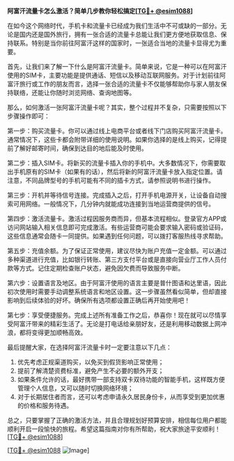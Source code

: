 **阿富汗流量卡怎么激活？简单几步教你轻松搞定[[TG💪+ @esim1088](https://t.me/s/esim1088)]**

在如今这个网络时代，手机卡和流量卡已经成为我们生活中不可或缺的一部分。无论是国内还是国外旅行，拥有一张合适的流量卡总能让我们更方便地获取信息、保持联系。特别是当你前往阿富汗这样的国家时，一张适合当地的流量卡显得尤为重要。

首先，让我们来了解一下什么是阿富汗流量卡。简单来说，它是一种可以在阿富汗使用的SIM卡，主要功能是提供通话、短信以及移动互联网服务。对于计划前往阿富汗旅行或工作的朋友而言，选择一张合适的流量卡不仅能够帮助你与家人朋友保持联络，还能让你随时浏览网络、查询地图等。

那么，如何激活一张阿富汗流量卡呢？其实，整个过程并不复杂，只需要按照以下步骤操作即可：

第一步：购买流量卡。你可以通过线上电商平台或者线下门店购买阿富汗流量卡。通常情况下，这些卡都会附带详细的使用说明。如果你选择的是线上购买，记得提前了解好邮寄时间，确保到达目的地后能及时使用。

第二步：插入SIM卡。将新买的流量卡插入你的手机中。大多数情况下，你需要取出手机原有的SIM卡（如果有的话），然后将新的阿富汗流量卡放入指定位置。请注意，不同品牌型号的手机可能有不同的插卡方式，请参照说明书进行操作。

第三步：开机并等待信号连接。完成插入之后，打开手机电源开关，让设备自动搜索可用网络。一般情况下，几分钟内就能成功连接到当地运营商提供的信号。

第四步：激活流量卡。激活过程因服务商而异，但基本流程相似。登录官方APP或访问网站输入相关信息即可完成激活。有些运营商可能会要求输入密码或验证码，这些信息通常会随卡一同提供。如果遇到任何问题，可以拨打客服热线寻求帮助。

第五步：充值余额。为了保证正常使用，建议尽快为账户充值一定金额。可以通过多种渠道进行充值，比如银行转账、第三方支付平台或是直接向营业厅工作人员付款等方式。记住定期检查账户状态，避免因欠费而导致服务中断。

第六步：设置语言及地区。由于阿富汗使用的语言主要是普什图语和达里语，因此初次使用时需要手动调整系统语言和地区设置。这一步骤虽然看似简单，但却直接影响到后续体验的好坏。确保所有选项都设置正确后再开始使用吧！

第七步：享受便捷服务。完成上述所有准备工作之后，恭喜你！现在就可以尽情享受阿富汗带来的精彩生活了。无论是打电话给亲朋好友，还是利用移动数据上网冲浪，都将变得更加顺畅高效。

最后提醒大家，在选择阿富汗流量卡时一定要注意以下几点：
1. 优先考虑正规渠道购买，以免买到假货影响正常使用；
2. 提前了解清楚资费标准，避免产生不必要的额外开支；
3. 如果条件允许的话，最好携带一部支持双卡双待功能的智能手机，这样既方便管理个人信息，又可以随时切换网络环境；
4. 对于长期居住者而言，还可以考虑申请永久居民身份卡，从而享受到更加优惠的价格和服务待遇。

总之，只要掌握了正确的激活方法，并且合理规划好预算安排，相信每位用户都能顺利开启一段愉快的旅程。希望这篇指南对你有所帮助，祝大家旅途平安顺利！[[TG💪+ @esim1088](https://t.me/s/esim1088)]

[[TG💪+ @esim1088](https://t.me/s/esim1088) ![Image](https://i.postimg.cc/4NQfJmqS/Snipaste-2025-05-13-00-14-12.png)]
